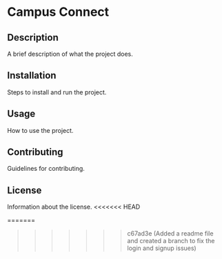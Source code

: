 # Campus Connect

## Description
A brief description of what the project does.

## Installation
Steps to install and run the project.

## Usage
How to use the project.

## Contributing
Guidelines for contributing.

## License
Information about the license.
<<<<<<< HEAD

=======
>>>>>>> c67ad3e (Added a readme file and created a branch to fix the login and signup issues)
